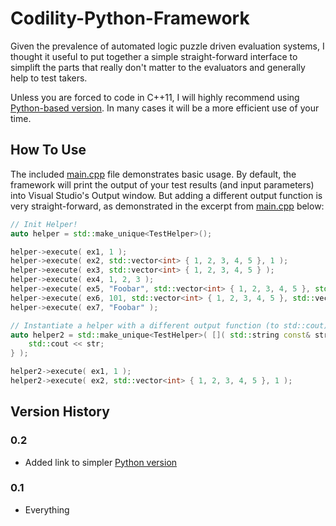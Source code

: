 # Codility-Python-Framework

Given the prevalence of automated logic puzzle driven evaluation systems, I thought it useful to put together a simple straight-forward interface to simplift the parts that really don't matter to the evaluators and generally help to test takers.

Unless you are forced to code in C++11, I will highly recommend using [Python-based version](../Codility-Python-Framework). In many cases it will be a more efficient use of your time.

## How To Use

The included [main.cpp](Codility-Cpp11-Framework/main.cpp) file demonstrates basic usage. By default, the framework will print the output of your test results (and input parameters) into Visual Studio's Output window. But adding a different output function is very straight-forward, as demonstrated in the excerpt from [main.cpp](Codility-Cpp11-Framework/main.cpp) below:

```C++
// Init Helper!
auto helper = std::make_unique<TestHelper>();

helper->execute( ex1, 1 );
helper->execute( ex2, std::vector<int> { 1, 2, 3, 4, 5 }, 1 );
helper->execute( ex3, std::vector<int> { 1, 2, 3, 4, 5 } );
helper->execute( ex4, 1, 2, 3 );
helper->execute( ex5, "Foobar", std::vector<int> { 1, 2, 3, 4, 5 }, std::vector<int> { 6, 7, 8, 9, 0 } );
helper->execute( ex6, 101, std::vector<int> { 1, 2, 3, 4, 5 }, std::vector<int> { 6, 7, 8, 9, 0 } );
helper->execute( ex7, "Foobar" );

// Instantiate a helper with a different output function (to std::cout)
auto helper2 = std::make_unique<TestHelper>( []( std::string const& str ) {
	std::cout << str;
} );

helper2->execute( ex1, 1 );
helper2->execute( ex2, std::vector<int> { 1, 2, 3, 4, 5 }, 1 );
```

## Version History


### 0.2

* Added link to simpler [Python version](Gazoo101/Codility-Python-Framework)

### 0.1

* Everything

